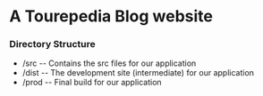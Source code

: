 # A Tourepedia Blog website

### Directory Structure

- /src -- Contains the src files for our application
- /dist -- The development site (intermediate) for our application
- /prod -- Final build for our application
